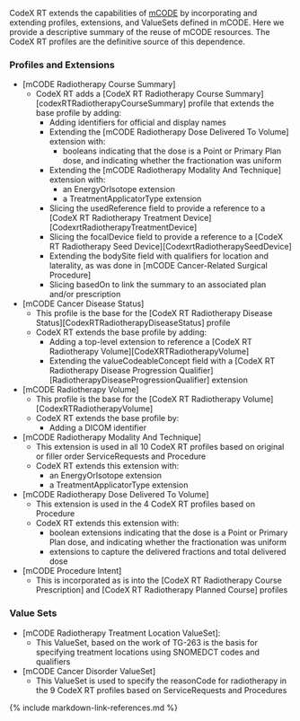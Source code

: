 CodeX RT extends the capabilities of [mCODE](https://hl7.org/fhir/us/mcode/STU3) by incorporating and extending profiles, extensions, and ValueSets defined in mCODE.
Here we provide a descriptive summary of the reuse of mCODE resources. The CodeX RT profiles are the definitive source of this dependence.

### Profiles and Extensions
* [mCODE Radiotherapy Course Summary]
  * CodeX RT adds a [CodeX RT Radiotherapy Course Summary][codexRTRadiotherapyCourseSummary] profile that extends the base profile by adding:
    * Adding identifiers for official and display names
    * Extending the [mCODE Radiotherapy Dose Delivered To Volume] extension with:
      * booleans indicating that the dose is a Point or Primary Plan dose, and indicating whether the fractionation was uniform
    * Extending the [mCODE Radiotherapy Modality And Technique] extension with:
      * an EnergyOrIsotope extension
      * a TreatmentApplicatorType extension
    * Slicing the usedReference field to provide a reference to a [CodeX RT Radiotherapy Treatment Device][CodexrtRadiotherapyTreatmentDevice]
    * Slicing the focalDevice field to provide a reference to a [CodeX RT Radiotherapy Seed Device][CodexrtRadiotherapySeedDevice]
    * Extending the bodySite field with qualifiers for location and laterality, as was done in [mCODE Cancer-Related Surgical Procedure]
    * Slicing basedOn to link the summary to an associated plan and/or prescription
* [mCODE Cancer Disease Status]
  * This profile is the base for the [CodeX RT Radiotherapy Disease Status][CodexRTRadiotherapyDiseaseStatus] profile
  * CodeX RT extends the base profile by adding:
    * Adding a top-level extension to reference a [CodeX RT Radiotherapy Volume][CodeXRTRadiotherapyVolume]
    * Extending the valueCodeableConcept field with a [CodeX RT Radiotherapy Disease Progression Qualifier][RadiotherapyDiseaseProgressionQualifier] extension
* [mCODE Radiotherapy Volume]
  * This profile is the base for the [CodeX RT Radiotherapy Volume][CodexRTRadiotherapyVolume]
  * CodeX RT extends the base profile by:
    * Adding a DICOM identifier
* [mCODE Radiotherapy Modality And Technique]
  * This extension is used in all 10 CodeX RT profiles based on original or filler order ServiceRequests and Procedure
  * CodeX RT extends this extension with:
    * an EnergyOrIsotope extension
    * a TreatmentApplicatorType extension
* [mCODE Radiotherapy Dose Delivered To Volume]
  * This extension is used in the 4 CodeX RT profiles based on Procedure
  * CodeX RT extends this extension with:
    * boolean extensions indicating that the dose is a Point or Primary Plan dose, and indicating whether the fractionation was uniform
    * extensions to capture the delivered fractions and total delivered dose
* [mCODE Procedure Intent]
  * This is incorporated as is into the [CodeX RT Radiotherapy Course Prescription] and [CodeX RT Radiotherapy Planned Course] profiles

### Value Sets
* [mCODE Radiotherapy Treatment Location ValueSet]:
  * This ValueSet, based on the work of TG-263 is the basis for specifying treatment locations using SNOMEDCT codes and qualifiers
* [mCODE Cancer Disorder ValueSet]
  * This ValueSet is used to specify the reasonCode for radiotherapy in the 9 CodeX RT profiles based on ServiceRequests and Procedures

{% include markdown-link-references.md %}